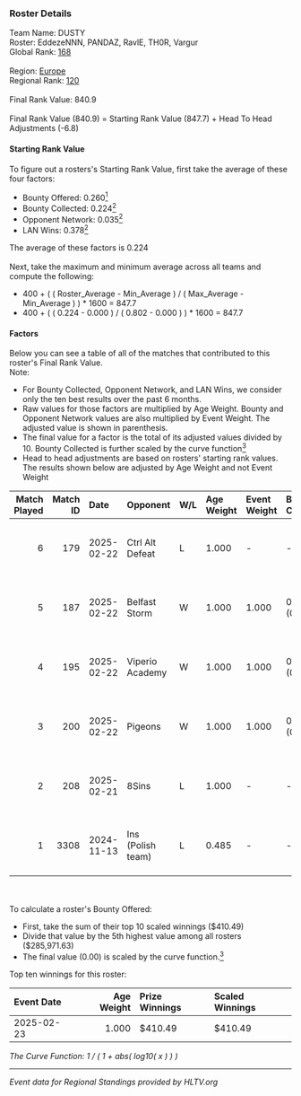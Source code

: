 ### Roster Details<br />
Team Name: DUSTY<br />
Roster: EddezeNNN, PANDAZ, RavlE, TH0R, Vargur<br />
Global Rank: [168](../../standings_global_2025_02_28.md)<br />
<br />
Region: [Europe]( ../../standings_europe_2025_02_28.md)<br />
Regional Rank: [120]( ../../standings_europe_2025_02_28.md)<br />
<br />
Final Rank Value:  840.9<br />
<br />
Final Rank Value (840.9) = Starting Rank Value (847.7) + Head To Head Adjustments (-6.8)<br />

#### Starting Rank Value<br />
To figure out a rosters's Starting Rank Value, first take the average of these four factors:<br />
- Bounty Offered: 0.260[<sup>1</sup>](#table2)
- Bounty Collected: 0.224[<sup>2</sup>](#table1)
- Opponent Network: 0.035[<sup>2</sup>](#table1)
- LAN Wins: 0.378[<sup>2</sup>](#table1)

The average of these factors is 0.224<br />
<br />
Next, take the maximum and minimum average across all teams and compute the following:<br />
- 400 + ( ( Roster_Average - Min_Average ) / ( Max_Average - Min_Average ) ) * 1600 = 847.7
- 400 + ( ( 0.224 - 0.000 ) / ( 0.802 - 0.000 ) ) * 1600 = 847.7


#### Factors<br />
Below you can see a table of all of the matches that contributed to this roster's Final Rank Value.<br />
Note:<br />

- For Bounty Collected, Opponent Network, and LAN Wins, we consider only the ten best results over the past 6 months.
- Raw values for those factors are multiplied by Age Weight. Bounty and Opponent Network values are also multiplied by Event Weight. The adjusted value is shown in parenthesis.
- The final value for a factor is the total of its adjusted values divided by 10. Bounty Collected is further scaled by the curve function[<sup>3</sup>](#curveFunction)
- Head to head adjustments are based on rosters' starting rank values. The results shown below are adjusted by Age Weight and not Event Weight
<span id="table1"></span><br />


| Match Played | Match ID | Date       | Opponent          | W/L | Age Weight | Event Weight | Bounty Collected | Opponent Network | LAN Wins  | H2H Adj. | Roster                                 |
| -: | -: | :- | :- | :- | :- | :- | :- | :- | :- | -: | :- |
|            6 |      179 | 2025-02-22 | Ctrl Alt Defeat   | L   | 1.000      | -            | -                | -                | -         |   -11.63 | EddezeNNN, PANDAZ, RavlE, TH0R, Vargur |
|            5 |      187 | 2025-02-22 | Belfast Storm     | W   | 1.000      | 1.000        | 0.003 (0.003)    | 0.174 (0.174)    | 1 (1.000) |    13.44 | EddezeNNN, PANDAZ, RavlE, TH0R, Vargur |
|            4 |      195 | 2025-02-22 | Viperio Academy   | W   | 1.000      | 1.000        | 0.001 (0.001)    | 0.123 (0.123)    | 1 (1.000) |     6.74 | EddezeNNN, PANDAZ, RavlE, TH0R, Vargur |
|            3 |      200 | 2025-02-22 | Pigeons           | W   | 1.000      | 1.000        | 0.000 (0.000)    | 0.050 (0.050)    | 1 (1.000) |     3.76 | EddezeNNN, PANDAZ, RavlE, TH0R, Vargur |
|            2 |      208 | 2025-02-21 | 8Sins             | L   | 1.000      | -            | -                | -                | -         |    -9.13 | EddezeNNN, PANDAZ, RavlE, TH0R, Vargur |
|            1 |     3308 | 2024-11-13 | Ins (Polish team) | L   | 0.485      | -            | -                | -                | -         |    -9.93 | brnr, EddezeNNN, Midgard, PANDAZ, TH0R |

<br />
<span id="table2"></span><br />
To calculate a roster's Bounty Offered:<br />

- First, take the sum of their top 10 scaled winnings ($410.49)
- Divide that value by the 5th highest value among all rosters ($285,971.63)
- The final value (0.00) is scaled by the curve function.[<sup>3</sup>](#curveFunction)

Top ten winnings for this roster:<br />

| Event Date | Age Weight | Prize Winnings | Scaled Winnings |
| :- | -: | :- | :- |
| 2025-02-23 |      1.000 | $410.49        | $410.49         |


<span id="curveFunction"></span>_The Curve Function: 1 / ( 1 + abs( log10( x ) ) )_<br />

---
_Event data for Regional Standings provided by HLTV.org_<br />
